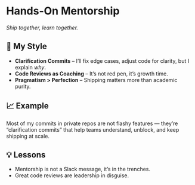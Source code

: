 # Hands-On Mentorship
*Ship together, learn together.*

## 📂 My Style
- **Clarification Commits** – I’ll fix edge cases, adjust code for clarity, but I explain *why*.  
- **Code Reviews as Coaching** – It’s not red pen, it’s growth time.  
- **Pragmatism > Perfection** – Shipping matters more than academic purity.  

## 📈 Example
Most of my commits in private repos are not flashy features — they’re “clarification commits” that help teams understand, unblock, and keep shipping at scale.  

## 💡 Lessons
- Mentorship is not a Slack message, it’s in the trenches.  
- Great code reviews are leadership in disguise.
